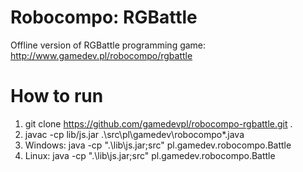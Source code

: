 Robocompo: RGBattle
==================

Offline version of RGBattle programming game: http://www.gamedev.pl/robocompo/rgbattle

How to run
==========

1. git clone https://github.com/gamedevpl/robocompo-rgbattle.git .
2. javac -cp lib/js.jar .\src\pl\gamedev\robocompo\*.java
3. Windows: java -cp ".\lib\js.jar;src" pl.gamedev.robocompo.Battle
3. Linux: java -cp ".\lib\js.jar;src" pl.gamedev.robocompo.Battle

